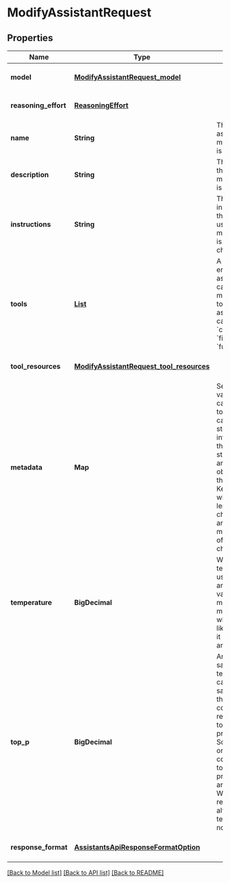 # ModifyAssistantRequest
## Properties

| Name | Type | Description | Notes |
|------------ | ------------- | ------------- | -------------|
| **model** | [**ModifyAssistantRequest_model**](ModifyAssistantRequest_model.md) |  | [optional] [default to null] |
| **reasoning\_effort** | [**ReasoningEffort**](ReasoningEffort.md) |  | [optional] [default to null] |
| **name** | **String** | The name of the assistant. The maximum length is 256 characters.  | [optional] [default to null] |
| **description** | **String** | The description of the assistant. The maximum length is 512 characters.  | [optional] [default to null] |
| **instructions** | **String** | The system instructions that the assistant uses. The maximum length is 256,000 characters.  | [optional] [default to null] |
| **tools** | [**List**](AssistantObject_tools_inner.md) | A list of tool enabled on the assistant. There can be a maximum of 128 tools per assistant. Tools can be of types &#x60;code_interpreter&#x60;, &#x60;file_search&#x60;, or &#x60;function&#x60;.  | [optional] [default to []] |
| **tool\_resources** | [**ModifyAssistantRequest_tool_resources**](ModifyAssistantRequest_tool_resources.md) |  | [optional] [default to null] |
| **metadata** | **Map** | Set of 16 key-value pairs that can be attached to an object. This can be useful for storing additional information about the object in a structured format, and querying for objects via API or the dashboard.   Keys are strings with a maximum length of 64 characters. Values are strings with a maximum length of 512 characters.  | [optional] [default to null] |
| **temperature** | **BigDecimal** | What sampling temperature to use, between 0 and 2. Higher values like 0.8 will make the output more random, while lower values like 0.2 will make it more focused and deterministic.  | [optional] [default to 1] |
| **top\_p** | **BigDecimal** | An alternative to sampling with temperature, called nucleus sampling, where the model considers the results of the tokens with top_p probability mass. So 0.1 means only the tokens comprising the top 10% probability mass are considered.  We generally recommend altering this or temperature but not both.  | [optional] [default to 1] |
| **response\_format** | [**AssistantsApiResponseFormatOption**](AssistantsApiResponseFormatOption.md) |  | [optional] [default to null] |

[[Back to Model list]](../README.md#documentation-for-models) [[Back to API list]](../README.md#documentation-for-api-endpoints) [[Back to README]](../README.md)

